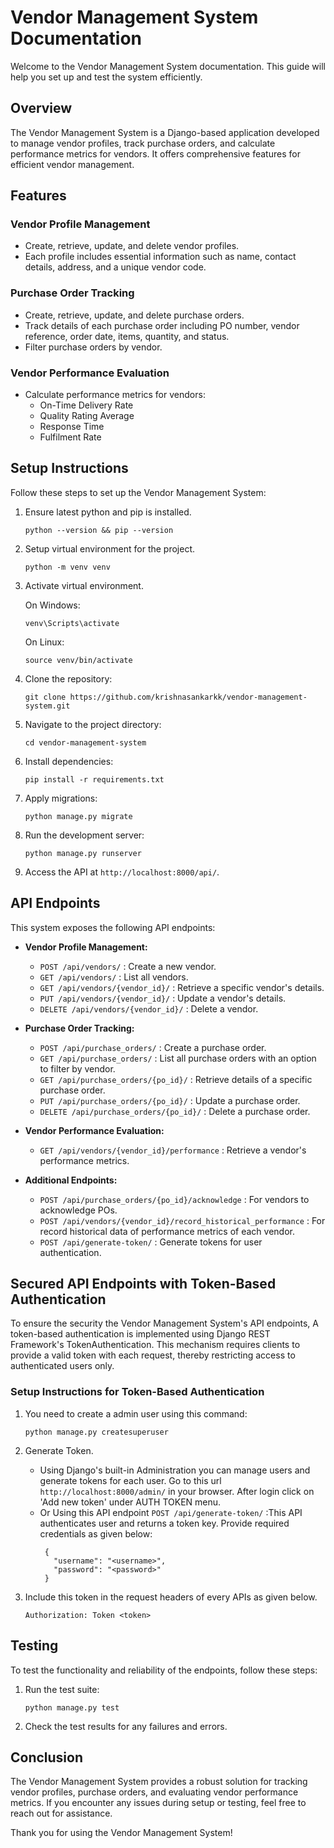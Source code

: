 # Vendor Management System Documentation

Welcome to the Vendor Management System documentation. This guide will help you set up and test the system efficiently.

## Overview
The Vendor Management System is a Django-based application developed to manage vendor profiles, track purchase orders, and calculate performance metrics for vendors. It offers comprehensive features for efficient vendor management.

## Features
### Vendor Profile Management
- Create, retrieve, update, and delete vendor profiles.
- Each profile includes essential information such as name, contact details, address, and a unique vendor code.

### Purchase Order Tracking
- Create, retrieve, update, and delete purchase orders.
- Track details of each purchase order including PO number, vendor reference, order date, items, quantity, and status.
- Filter purchase orders by vendor.

### Vendor Performance Evaluation
- Calculate performance metrics for vendors:
  - On-Time Delivery Rate
  - Quality Rating Average
  - Response Time
  - Fulfilment Rate

## Setup Instructions
Follow these steps to set up the Vendor Management System:

1. Ensure latest python and pip is installed.
   ```
   python --version && pip --version
   ```
2. Setup virtual environment for the project.
   ```
   python -m venv venv
   ```
3. Activate virtual environment.
   
    On Windows:
     ```
     venv\Scripts\activate
     ```
    On Linux:
     ```
     source venv/bin/activate
     ```
4. Clone the repository:
   ```
   git clone https://github.com/krishnasankarkk/vendor-management-system.git
   ```
5. Navigate to the project directory:
   ```
   cd vendor-management-system
   ```
6. Install dependencies:
   ```
   pip install -r requirements.txt
   ```
7. Apply migrations:
   ```
   python manage.py migrate
   ```
8. Run the development server:
   ```
   python manage.py runserver
   ```
9. Access the API at `http://localhost:8000/api/`.

## API Endpoints
This system exposes the following API endpoints:

- **Vendor Profile Management:**
  - `POST /api/vendors/` : Create a new vendor.
  - `GET /api/vendors/` : List all vendors.
  - `GET /api/vendors/{vendor_id}/` : Retrieve a specific vendor's details.
  - `PUT /api/vendors/{vendor_id}/` : Update a vendor's details.
  - `DELETE /api/vendors/{vendor_id}/` : Delete a vendor.

- **Purchase Order Tracking:**
  - `POST /api/purchase_orders/` : Create a purchase order.
  - `GET /api/purchase_orders/` : List all purchase orders with an option to filter by
vendor.
  - `GET /api/purchase_orders/{po_id}/` : Retrieve details of a specific purchase order.
  - `PUT /api/purchase_orders/{po_id}/` : Update a purchase order.
  - `DELETE /api/purchase_orders/{po_id}/` : Delete a purchase order.

- **Vendor Performance Evaluation:**
  - `GET /api/vendors/{vendor_id}/performance` : Retrieve a vendor's performance
metrics.

- **Additional Endpoints:**
  - `POST /api/purchase_orders/{po_id}/acknowledge` : For vendors to acknowledge POs.
  - `POST /api/vendors/{vendor_id}/record_historical_performance` : For record historical data of performance metrics of each vendor.
  - `POST /api/generate-token/` : Generate tokens for user authentication.

## Secured API Endpoints with Token-Based Authentication
To ensure the security the Vendor Management System's API endpoints, A token-based authentication is implemented using Django REST Framework's TokenAuthentication. This mechanism requires clients to provide a valid token with each request, thereby restricting access to authenticated users only.

### Setup Instructions for Token-Based Authentication
1. You need to create a admin user using this command:
    
    ```
    python manage.py createsuperuser
    ```
2. Generate Token.
   - Using Django's built-in Administration you can manage users and generate tokens for each user. Go to this url `http://localhost:8000/admin/` in your browser. After login click on 'Add new token' under AUTH TOKEN menu.
   - Or Using this API endpoint `POST /api/generate-token/` :This API authenticates user and returns a token key. Provide required credentials as given below:
     ```
      {
        "username": "<username>",
        "password": "<password>"
      }
     ```
3. Include this token in the request headers of every APIs as given below.

     ```
     Authorization: Token <token>
     ```

## Testing
To test the functionality and reliability of the endpoints, follow these steps:

1. Run the test suite:
   ```
   python manage.py test
   ```
2. Check the test results for any failures and errors.

## Conclusion
The Vendor Management System provides a robust solution for tracking vendor profiles, purchase orders, and evaluating vendor performance metrics. If you encounter any issues during setup or testing, feel free to reach out for assistance.

Thank you for using the Vendor Management System!
